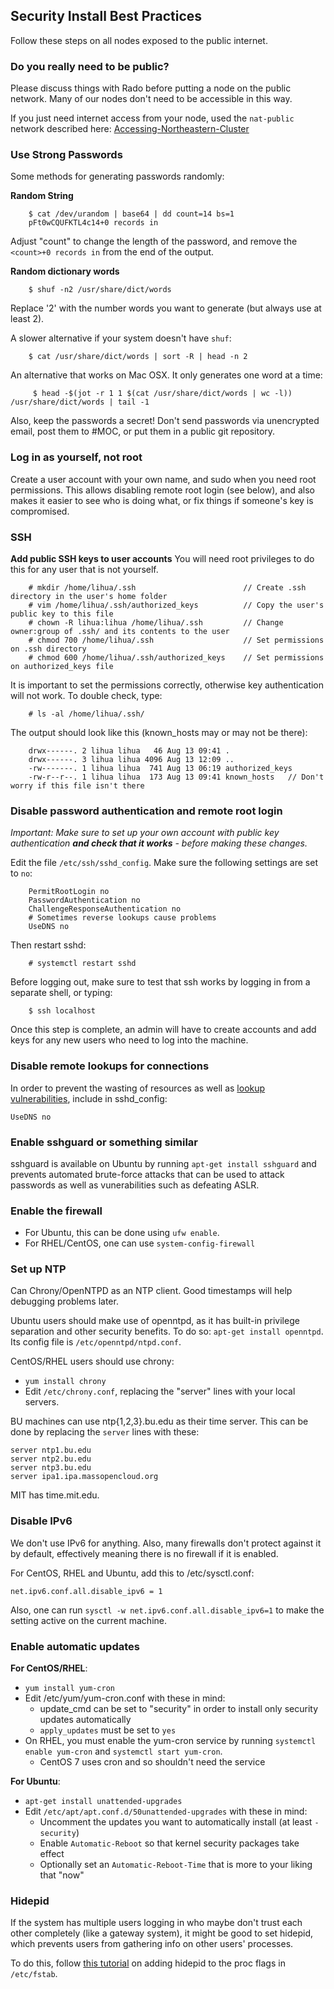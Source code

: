 ## Security Install Best Practices
Follow these steps on all nodes exposed to the public internet.

### Do you really need to be public?
Please discuss things with Rado before putting a node on the public network. Many of our nodes don't need to be accessible in this way. 

If you just need internet access from your node, used the `nat-public` network described here: [Accessing-Northeastern-Cluster](../clusters/kaizen/Accessing-Northeastern-Cluster.html)

### Use Strong Passwords
Some methods for generating passwords randomly:

**Random String**
```shell
    $ cat /dev/urandom | base64 | dd count=14 bs=1
    pFt0wCQUFKTL4c14+0 records in
```
Adjust "count" to change the length of the password, and remove the `<count>+0 records in` from the end of the output. 

**Random dictionary words**
```shell
    $ shuf -n2 /usr/share/dict/words
```
Replace '2' with the number words you want to generate (but always use at least 2).

A slower alternative if your system doesn't have `shuf`:
```shell
    $ cat /usr/share/dict/words | sort -R | head -n 2
```
An alternative that works on Mac OSX. It only generates one word at a time:
```shell
     $ head -$(jot -r 1 1 $(cat /usr/share/dict/words | wc -l)) /usr/share/dict/words | tail -1
```
Also, keep the passwords a secret!  Don't send passwords via unencrypted email, post them to #MOC, or put them in a public git repository.

### Log in as yourself, not root
Create a user account with your own name, and sudo when you need root permissions.
 This allows disabling remote root login (see below), and also makes it easier to see who is doing what, or fix things if someone's key is compromised.

### SSH
**Add public SSH keys to user accounts** You will need root privileges to do this for any user that is not yourself.
```shell
    # mkdir /home/lihua/.ssh                        // Create .ssh directory in the user's home folder
    # vim /home/lihua/.ssh/authorized_keys          // Copy the user's public key to this file
    # chown -R lihua:lihua /home/lihua/.ssh         // Change owner:group of .ssh/ and its contents to the user
    # chmod 700 /home/lihua/.ssh                    // Set permissions on .ssh directory
    # chmod 600 /home/lihua/.ssh/authorized_keys    // Set permissions on authorized_keys file
```
It is important to set the permissions correctly, otherwise key authentication will not work.  To double check, type:
```shell
    # ls -al /home/lihua/.ssh/
```
The output should look like this (known_hosts may or may not be there):
```shell
    drwx------. 2 lihua lihua   46 Aug 13 09:41 .
    drwx------. 3 lihua lihua 4096 Aug 13 12:09 ..
    -rw-------. 1 lihua lihua  741 Aug 13 06:19 authorized_keys
    -rw-r--r--. 1 lihua lihua  173 Aug 13 09:41 known_hosts   // Don't worry if this file isn't there
```

### Disable password authentication and remote root login
*Important: Make sure to set up your own account with public key authentication **and check that it works** -  before making these changes.*  

Edit the file `/etc/ssh/sshd_config`. Make sure the following settings are set to `no`:
```shell
    PermitRootLogin no
    PasswordAuthentication no
    ChallengeResponseAuthentication no
    # Sometimes reverse lookups cause problems
    UseDNS no
```
Then restart sshd:
```shell
    # systemctl restart sshd
```
Before logging out, make sure to test that ssh works by logging in from a separate shell, or typing:
```shell
    $ ssh localhost
```
Once this step is complete, an admin will have to create accounts and add keys for any new users who need to log into the machine.

### Disable remote lookups for connections
In order to prevent the wasting of resources as well as
[lookup vulnerabilities](http://arstechnica.com/security/2016/02/extremely-severe-bug-leaves-dizzying-number-of-apps-and-devices-vulnerable/),
include in sshd_config:
```shell
UseDNS no
```

### Enable sshguard or something similar
sshguard is available on Ubuntu by running `apt-get install sshguard` and prevents automated brute-force attacks
that can be used to attack passwords as well as vunerabilities such as defeating ASLR.

### Enable the firewall
 -  For Ubuntu, this can be done using `ufw enable`.
 -  For RHEL/CentOS, one can use `system-config-firewall`

### Set up NTP
Can Chrony/OpenNTPD as an NTP client. Good timestamps will help debugging problems later.

Ubuntu users should make use of openntpd, as it has built-in privilege
separation and other security benefits. To do so: `apt-get install openntpd`. Its config file is `/etc/openntpd/ntpd.conf`.

CentOS/RHEL users should use chrony:
 -  `yum install chrony`
 -  Edit `/etc/chrony.conf`, replacing the "server" lines with your local servers.

BU machines can use ntp{1,2,3}.bu.edu as their time server. This can be done by replacing the `server` lines with 
these:
```shell
server ntp1.bu.edu
server ntp2.bu.edu
server ntp3.bu.edu
server ipa1.ipa.massopencloud.org
```

MIT has time.mit.edu.

### Disable IPv6
We don't use IPv6 for anything. Also, many firewalls don't protect against it
by default, effectively meaning there is no firewall if it is enabled.

For CentOS, RHEL and Ubuntu, add this to /etc/sysctl.conf:
```shell
net.ipv6.conf.all.disable_ipv6 = 1
```

Also, one can run `sysctl -w net.ipv6.conf.all.disable_ipv6=1` to make the
setting active on the current machine.

### Enable automatic updates

**For CentOS/RHEL**:
 -  `yum install yum-cron`
 -  Edit /etc/yum/yum-cron.conf with these in mind:
     -  update_cmd can be set to "security" in order to install only security updates automatically
     -  `apply_updates` must be set to `yes`
 -  On RHEL, you must enable the yum-cron service by running `systemctl enable yum-cron` and `systemctl start yum-cron`.
     -  CentOS 7 uses cron and so shouldn't need the service

**For Ubuntu**:
 -  `apt-get install unattended-upgrades`
 -  Edit `/etc/apt/apt.conf.d/50unattended-upgrades` with these in mind:
     -  Uncomment the updates you want to automatically install (at least `-security`)
     -  Enable `Automatic-Reboot` so that kernel security packages take effect
     -  Optionally set an `Automatic-Reboot-Time` that is more to your liking that "now"

### Hidepid
If the system has multiple users logging in who maybe don't trust each other completely (like a gateway system), 
it might be good to set hidepid, which prevents users from gathering info on other users' processes.

To do this, follow [this tutorial](https://www.cyberciti.biz/faq/linux-hide-processes-from-other-users/) on adding hidepid to the proc flags in `/etc/fstab`.
